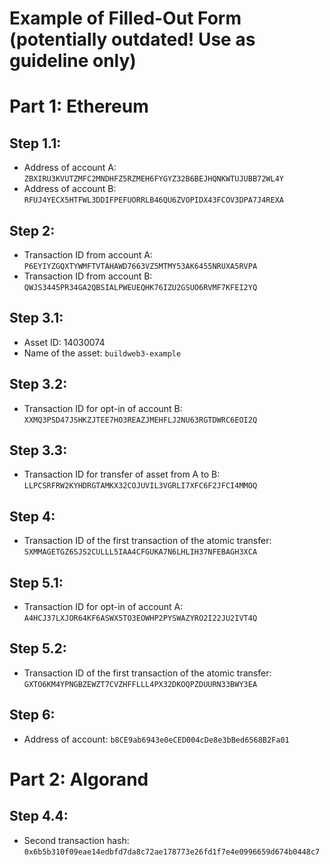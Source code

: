 # Example of Filled-Out Form (potentially outdated! Use as guideline only)

# Part 1: Ethereum

## Step 1.1:

* Address of account A: `ZBXIRU3KVUTZMFC2MNDHFZ5RZMEH6FYGYZ32B6BEJHQNKWTUJUBB72WL4Y`
* Address of account B: `RFUJ4YECX5HTFWL3DDIFPEFUORRLB46QU6ZVOPIDX43FCOV3DPA7J4REXA`

## Step 2:

* Transaction ID from account A: `P6EYIYZGQXTYWMFTVTAHAWD7663VZ5MTMY53AK6455NRUXA5RVPA`
* Transaction ID from account B: `QWJS3445PR34GA2QBSIALPWEUEQHK76IZU2GSUO6RVMF7KFEI2YQ`

## Step 3.1:

* Asset ID: 14030074
* Name of the asset: `buildweb3-example`

## Step 3.2:

* Transaction ID for opt-in of account B: `XXMQ3PSD47JSHKZJTEE7HO3REAZJMEHFLJ2NU63RGTDWRC6EOI2Q`

## Step 3.3:

* Transaction ID for transfer of asset from A to B: `LLPCSRFRW2KYHDRGTAMKX32COJUVIL3VGRLI7XFC6F2JFCI4MMOQ`

## Step 4:

* Transaction ID of the first transaction of the atomic transfer: `SXMMAGETGZ6SJS2CULLL5IAA4CFGUKA7N6LHLIH37NFEBAGH3XCA`

## Step 5.1:

* Transaction ID for opt-in of account A: `A4HCJ37LXJOR64KF6ASWX5TO3EOWHP2PYSWAZYRO2I22JU2IVT4Q`

## Step 5.2:

* Transaction ID of the first transaction of the atomic transfer: `GXTO6KM4YPNGBZEWZT7CVZHFFLLL4PX32DKOQPZDUURN33BWY3EA`

## Step 6:

* Address of account: `b8CE9ab6943e0eCED004cDe8e3bBed6568B2Fa01`

# Part 2: Algorand

## Step 4.4:

* Second transaction hash: `0x6b5b310f09eae14edbfd7da8c72ae178773e26fd1f7e4e0996659d674b0448c7`
